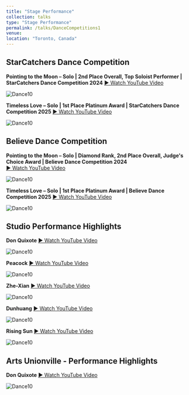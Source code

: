 ```yaml
---
title: "Stage Performance"
collection: talks
type: "Stage Performance"
permalink: /talks/DanceCompetitions1
venue: 
location: "Toronto, Canada"
---
```

## StarCatchers Dance Competition
**Pointing to the Moon – Solo | 2nd Place Overall, Top Soloist Performer | StarCatchers Dance Competition 2024**
<a href="https://youtu.be/isbpR2lO6R4" target="_blank" rel="noopener">▶️ Watch YouTube Video</a>

![Dance10](https://tiffanyjtfu.github.io/TiffanyFu/images/dancepointingtothemoons.PNG)


**Timeless Love – Solo | 1st Place Platinum Award | StarCatchers Dance Competition 2025**
<a href="https://youtu.be/isbpR2lO6R4" target="_blank" rel="noopener">▶️ Watch YouTube Video</a>

![Dance10](https://tiffanyjtfu.github.io/TiffanyFu/images/dancetimelessloveb1.JPG)


## Believe Dance Competition
**Pointing to the Moon – Solo | Diamond Rank, 2nd Place Overall, Judge's Choice Award | Believe Dance Competition 2024**  
<a href="https://youtu.be/isbpR2lO6R4" target="_blank" rel="noopener">▶️ Watch YouTube Video</a>

![Dance10](https://tiffanyjtfu.github.io/TiffanyFu/images/dancepointingtothemoonb.PNG)


**Timeless Love – Solo | 1st Place Platinum Award | Believe Dance Competition 2025**
<a href="https://youtu.be/isbpR2lO6R4" target="_blank" rel="noopener">▶️ Watch YouTube Video</a>

![Dance10](https://tiffanyjtfu.github.io/TiffanyFu/images/dancetimelesslovewb.PNG)


## Studio Performance Highlights
**Don Quixote**
<a href="https://youtu.be/isbpR2lO6R4" target="_blank" rel="noopener">▶️ Watch YouTube Video</a>

![Dance10](https://tiffanyjtfu.github.io/TiffanyFu/images/danceballet2.JPEG)


**Peacock**
<a href="https://youtu.be/isbpR2lO6R4" target="_blank" rel="noopener">▶️ Watch YouTube Video</a>

![Dance10](https://tiffanyjtfu.github.io/TiffanyFu/images/dancepeacock1.JPG)


**Zhe-Xian**
<a href="https://youtu.be/isbpR2lO6R4" target="_blank" rel="noopener">▶️ Watch YouTube Video</a>

![Dance10](https://tiffanyjtfu.github.io/TiffanyFu/images/dancezhexian.JPG)


**Dunhuang**
<a href="https://youtu.be/isbpR2lO6R4" target="_blank" rel="noopener">▶️ Watch YouTube Video</a>

![Dance10](https://tiffanyjtfu.github.io/TiffanyFu/images/dancedunhuang.JPG)


**Rising Sun**
<a href="https://youtu.be/isbpR2lO6R4" target="_blank" rel="noopener">▶️ Watch YouTube Video</a>

![Dance10](https://tiffanyjtfu.github.io/TiffanyFu/images/dancerisingsun.JPG)


## Arts Unionville - Performance Highlights
**Don Quixote**
<a href="https://youtu.be/isbpR2lO6R4" target="_blank" rel="noopener">▶️ Watch YouTube Video</a>

![Dance10](https://tiffanyjtfu.github.io/TiffanyFu/images/danceballet2.JPEG)






